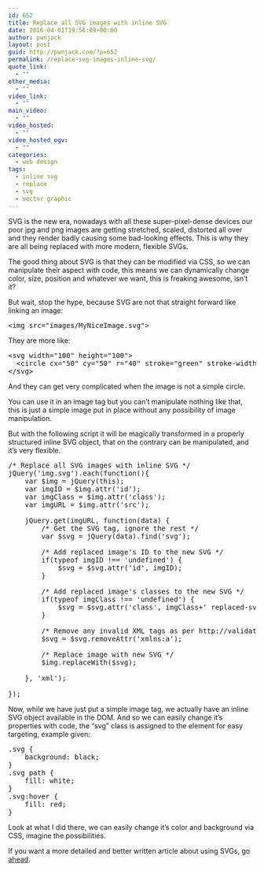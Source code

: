 ```yaml
---
id: 652
title: Replace all SVG images with inline SVG
date: 2016-04-01T19:56:09+00:00
author: pwnjack
layout: post
guid: http://pwnjack.com/?p=652
permalink: /replace-svg-images-inline-svg/
quote_link:
  - ""
other_media:
  - ""
video_link:
  - ""
main_video:
  - ""
video_hosted:
  - ""
video_hosted_ogv:
  - ""
categories:
  - web design
tags:
  - inline svg
  - replace
  - svg
  - vector graphic
---
```

SVG is the new era, nowadays with all these super-pixel-dense devices our poor jpg and png images are getting stretched, scaled, distorted all over and they render badly causing some bad-looking effects. This is why they are all being replaced with more modern, flexible SVGs.

The good thing about SVG is that they can be modified via CSS, so we can manipulate their aspect with code, this means we can dynamically change color, size, position and whatever we want, this is freaking awesome, isn&#8217;t it?

But wait, stop the hype, because SVG are not that straight forward like linking an image:

<pre class="brush: xml; title: ; notranslate" title="">&lt;img src="images/MyNiceImage.svg"&gt;
</pre>

They are more like:

<pre class="brush: xml; title: ; notranslate" title="">&lt;svg width="100" height="100"&gt;
  &lt;circle cx="50" cy="50" r="40" stroke="green" stroke-width="4" fill="yellow" /&gt;
&lt;/svg&gt;
</pre>

And they can get very complicated when the image is not a simple circle.

You can use it in an image tag but you can&#8217;t manipulate nothing like that, this is just a simple image put in place without any possibility of image manipulation.

But with the following script it will be magically transformed in a properly structured inline SVG object, that on the contrary can be manipulated, and it&#8217;s very flexible.

<pre class="brush: jscript; title: ; notranslate" title="">/* Replace all SVG images with inline SVG */
jQuery('img.svg').each(function(){
    var $img = jQuery(this);
    var imgID = $img.attr('id');
    var imgClass = $img.attr('class');
    var imgURL = $img.attr('src');

    jQuery.get(imgURL, function(data) {
        /* Get the SVG tag, ignore the rest */
        var $svg = jQuery(data).find('svg');

        /* Add replaced image's ID to the new SVG */
        if(typeof imgID !== 'undefined') {
            $svg = $svg.attr('id', imgID);
        }

        /* Add replaced image's classes to the new SVG */
        if(typeof imgClass !== 'undefined') {
            $svg = $svg.attr('class', imgClass+' replaced-svg');
        }

        /* Remove any invalid XML tags as per http://validator.w3.org */
        $svg = $svg.removeAttr('xmlns:a');

        /* Replace image with new SVG */
        $img.replaceWith($svg);

    }, 'xml');

});
</pre>

Now, while we have just put a simple image tag, we actually have an inline SVG object available in the DOM. And so we can easily change it&#8217;s properties with code, the &#8220;svg&#8221; class is assigned to the element for easy targeting, example given:

<pre class="brush: css; title: ; notranslate" title="">.svg {
    background: black;
}
.svg path {
    fill: white;
}
.svg:hover {
    fill: red;
}
</pre>

Look at what I did there, we can easily change it&#8217;s color and background via CSS, imagine the possibilities.

If you want a more detailed and better written article about using SVGs, go <a href="https://css-tricks.com/using-svg/" target="_blank">ahead</a>.